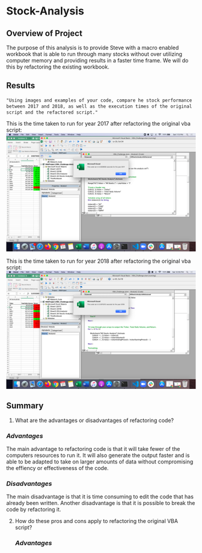 # **Stock-Analysis**

## **Overview of Project**

The purpose of this analysis is to provide Steve with a macro enabled workbook that is able to run through many stocks without over utilizing computer memory and providing results in a faster time frame. We will do this by refactoring the existing workbook.





## **Results**
    "Using images and examples of your code, compare he stock performance between 2017 and 2018, as well as the execution times of the original script and the refactored script." 




This is the time taken to run for year 2017 after refactoring the original vba script:
<img src= "Resources/vba_challenge_2017.png"> </img>




This is the time taken to run for year 2018 after refactoring the original vba script:
<img src= "Resources/vba_challenge_2018.png"> </img>


## **Summary**

 1. What are the advantages or disadvantages of refactoring code?

   ### *Advantages* ###
   The main advantage to refactoring code is that it will take fewer of the computers resources to run it. It will also generate the output faster and is able to be adapted to take on larger amounts of data without compromising the effiency or effectiveness of the code.

   ### *Disadvantages* ###
   The main disadvantage is that it is time consuming to edit the code that has already been written. Another disadvantage is that it is possible to break the code by refactoring it.


2. How do these pros and cons apply to refactoring the original VBA script?
    ### *Advantages* ###
    